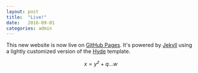 ```yaml
---
layout: post
title:  "Live!"
date:   2016-09-01
categories: admin
---
```


This new website is now live on [GitHub Pages](https://pages.github.com). It's powered by [Jekyll](https://jekyllrb.com)
using a lightly customized version of the [Hyde](http://hyde.getpoole.com) template.

$$ x = y^z + q \ldots w $$
